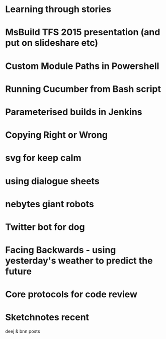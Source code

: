 # Learning through stories
# MsBuild TFS 2015 presentation (and put on slideshare etc)
# Custom Module Paths in Powershell
# Running Cucumber from Bash script
# Parameterised builds in Jenkins
# Copying Right or Wrong
# svg for keep calm
# using dialogue sheets
# nebytes giant robots
# Twitter bot for dog
# Facing Backwards - using yesterday's weather to predict the future
# Core protocols for code review
# Sketchnotes recent

deej & bnn posts
